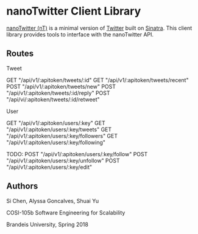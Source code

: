 # nanoTwitter Client Library

[nanoTwitter (nT)](https://github.com/amgoncalves/sassy-twitter) is a minimal version of [Twitter](https://twitter.com/) built on [Sinatra](http://sinatrarb.com/).  This client library provides tools to interface with the nanoTwitter API.

## Routes

Tweet

GET "/api/v1/:apitoken/tweets/:id"
GET "/api/v1/:apitoken/tweets/recent"
POST "/api/v1/:apitoken/tweets/new"
POST "/api/v1/:apitoken/tweets/:id/reply"
POST "/api/vi/:apitoken/tweets/:id/retweet"

User

GET "/api/v1/:apitoken/users/:key"
GET "/api/v1/:apitoken/users/:key/tweets"
GET "/api/v1/:apitoken/users/:key/followers"
GET "/api/v1/:apitoken/users/:key/following"

TODO:
POST "/api/v1/:apitoken/users/:key/follow"
POST "/api/v1/:apitoken/users/:key/unfollow"
POST "/api/v1/:apitoken/users/:key/edit"

## Authors

Si Chen, Alyssa Goncalves, Shuai Yu

COSI-105b Software Engineering for Scalability

Brandeis University, Spring 2018
